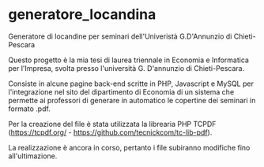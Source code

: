 # generatore_locandina
Generatore di locandine per seminari dell'Univeristà G.D'Annunzio di Chieti-Pescara

Questo progetto è la mia tesi di laurea triennale in Economia e Informatica per l'Impresa, 
svolta presso l'università G. D'annunzio di Chieti-Pescara.

Consiste in alcune pagine back-end scritte in PHP, Javascript e MySQL per l'integrazione nel sito del dipartimento di Economia
di un sistema che permette ai professori di generare in automatico le copertine dei seminari in formato .pdf.

Per la creazione del file è stata utilizzata la librearia PHP TCPDF (https://tcpdf.org/ - https://github.com/tecnickcom/tc-lib-pdf).

La realizzazione è ancora in corso, pertanto i file subiranno modifiche fino all'ultimazione.
